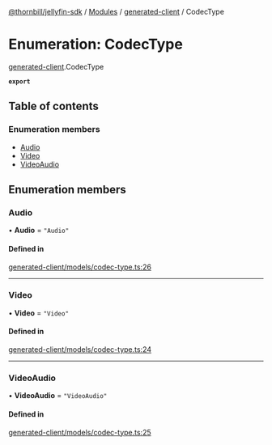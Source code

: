 [@thornbill/jellyfin-sdk](../README.md) / [Modules](../modules.md) / [generated-client](../modules/generated_client.md) / CodecType

# Enumeration: CodecType

[generated-client](../modules/generated_client.md).CodecType

**`export`**

## Table of contents

### Enumeration members

- [Audio](generated_client.CodecType.md#audio)
- [Video](generated_client.CodecType.md#video)
- [VideoAudio](generated_client.CodecType.md#videoaudio)

## Enumeration members

### Audio

• **Audio** = `"Audio"`

#### Defined in

[generated-client/models/codec-type.ts:26](https://github.com/thornbill/jellyfin-sdk-typescript/blob/21a118e/src/generated-client/models/codec-type.ts#L26)

___

### Video

• **Video** = `"Video"`

#### Defined in

[generated-client/models/codec-type.ts:24](https://github.com/thornbill/jellyfin-sdk-typescript/blob/21a118e/src/generated-client/models/codec-type.ts#L24)

___

### VideoAudio

• **VideoAudio** = `"VideoAudio"`

#### Defined in

[generated-client/models/codec-type.ts:25](https://github.com/thornbill/jellyfin-sdk-typescript/blob/21a118e/src/generated-client/models/codec-type.ts#L25)
